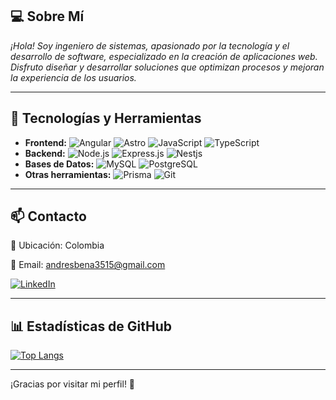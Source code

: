 ## 💻 Sobre Mí

*¡Hola! Soy ingeniero de sistemas, apasionado por la tecnología y el desarrollo de software, especializado en la creación de aplicaciones web. Disfruto diseñar y desarrollar soluciones que optimizan procesos y mejoran la experiencia de los usuarios.*

---

## 🚀 Tecnologías y Herramientas
- **Frontend:** ![Angular](https://img.shields.io/badge/Angular-DD0031?style=for-the-badge&logo=angular&logoColor=white) ![Astro](https://img.shields.io/badge/Astro-BC52EE?style=for-the-badge&logo=astro&logoColor=white) ![JavaScript](https://img.shields.io/badge/JavaScript-323330?style=for-the-badge&logo=javascript&logoColor=F7DF1E) ![TypeScript](https://img.shields.io/badge/TypeScript-007ACC?style=for-the-badge&logo=typescript&logoColor=white) 
- **Backend:** ![Node.js](https://img.shields.io/badge/Node%20js-339933?style=for-the-badge&logo=nodedotjs&logoColor=white) ![Express.js](https://img.shields.io/badge/Express%20js-000000?style=for-the-badge&logo=express&logoColor=white) ![Nestjs](https://img.shields.io/badge/nestjs-E0234E?style=for-the-badge&logo=nestjs&logoColor=white)
- **Bases de Datos:** ![MySQL](https://img.shields.io/badge/MySQL-005C84?style=for-the-badge&logo=mysql&logoColor=white) ![PostgreSQL](https://img.shields.io/badge/PostgreSQL-316192?style=for-the-badge&logo=postgresql&logoColor=white)
- **Otras herramientas:** ![Prisma](https://img.shields.io/badge/Prisma-3982CE?style=for-the-badge&logo=Prisma&logoColor=white) ![Git](https://img.shields.io/badge/GIT-E44C30?style=for-the-badge&logo=git&logoColor=white)

---

## 📫 Contacto

📍 Ubicación: Colombia

📧 Email: andresbena3515@gmail.com  

[![LinkedIn](https://img.shields.io/badge/LinkedIn-0077B5?style=for-the-badge&logo=linkedin&logoColor=white)](https://www.linkedin.com/in/andresb04)  

---

## 📊 Estadísticas de GitHub

[![Top Langs](https://github-readme-stats.vercel.app/api/top-langs/?username=Andresbena04&layout=compact&theme=radical)](https://github.com/anuraghazra/github-readme-stats)

---

¡Gracias por visitar mi perfil! 🚀
